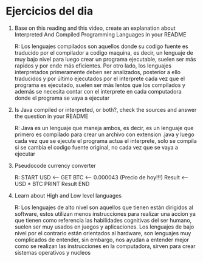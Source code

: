 # Ejercicios del dia 

1. Base on this reading and this video, create an explanation about Interpreted And Compiled Programming Languages in your README

     R: Los lenguajes compilados son aquellos donde su codigo fuente es traducido por el compilador a codigo maquina, es decir, un lenguaje de muy bajo nivel para luego crear un programa ejecutable, suelen ser más rapidos y por ende más eficientes. Por otro lado, los lenguajes interpretados primeramente deben ser analizados, posterior a ello traducidos y por último ejecutados por el interprete cada vez que el programa es ejecutado, suelen ser más lentos que los compilados y además se necesita contar con el interprete en cada computadora donde el programa se vaya a ejecutar

2. Is Java compiled or interpreted, or both?, check the sources and answer the question in your README

     R: Java es un lenguaje que maneja ambos, es decir, es un lenguaje que primero es compilado para crear un archivo con extension .java y luego cada vez que se ejecute el programa actua el interprete, solo se compila si se cambia el codigo fuente original, no cada vez que se vaya a ejecutar

3. Pseudocode currency converter

     R: START
        USD <-- GET
        BTC <-- 0.000043 (Precio de hoy!!!)
        Result <-- USD * BTC
        PRINT Result
        END

4. Learn about High and Low level languages

    R: Los lenguajes de alto nivel son aquellos que tienen están dirigidos al software, estos utilizan menos instrucciones para realizar una accion ya que tienen como referencia las habilidades cognitivas del ser humano, suelen ser muy usados en juegos y aplicaciones. Los lenguajes de bajo nivel por el contrario están orientados al hardware, son lenguajes muy complicados de entender, sin embargo, nos ayudan a entender mejor como se realizan las instrucciones en la computadora, sirven para crear sistemas operativos y nucleos

    
